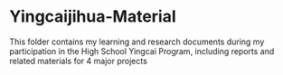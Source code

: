 # Yingcaijihua-Material
This folder contains my learning and research documents during my participation in the High School Yingcai Program, 
including reports and related materials for 4 major projects
